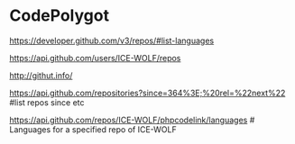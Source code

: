 # CodePolygot

https://developer.github.com/v3/repos/#list-languages

https://api.github.com/users/ICE-WOLF/repos

http://githut.info/

https://api.github.com/repositories?since=364%3E;%20rel=%22next%22 #list repos since etc

https://api.github.com/repos/ICE-WOLF/phpcodelink/languages #  Languages for a specified repo of ICE-WOLF
